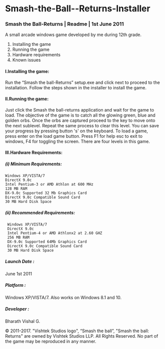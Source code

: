 # Smash-the-Ball--Returns-Installer

### Smash the Ball-Returns               |                   Readme                        |              1st June 2011


A small arcade windows game developed by me during 12th grade.


1. Installing the game
2. Running the game
3. Hardware requirements
4. Known issues



#### I.Installing the game:
Run the “Smash the ball-Returns” setup.exe and click next to proceed to the installation. Follow the steps shown in the installer to install the game.



#### II.Running the game:
Just click the Smash the ball-returns application and wait for the game to load. The objective of the game is to catch all the glowing green, blue and golden orbs. Once the orbs are captured proceed to the key to move onto the next sublevel. Repeat the same process to clear this level. You can save your progress by pressing button 's' on the keyboard. To load a game, press enter on the load game button. Press F1 for help esc to exit to windows, F4 for toggling the screen. There are four levels in this game. 




#### III.Hardware Requirements:

##### (i) Minimum Requirements:
    Windows XP/VISTA/7
    DirectX 9.0c
    Intel Pentium-3 or AMD Athlon at 600 MHz
    128 MB RAM
    DX-9.0c Supported 32 Mb Graphics Card 	
    DirectX 9.0c Compatible Sound Card
    30 MB Hard Disk Space


##### (ii) Recommended Requirements:
     Windows XP/VISTA/7
     DirectX 9.0c
     Intel Pentium-4 or AMD Athlonx2 at 2.60 GHZ
     256 MB RAM
     DX-9.0c Supported 64Mb Graphics Card 	
     DirectX 9.0c Compatible Sound Card
     30 MB Hard Disk Space




##### Launch Date : 
June 1st 2011
 

##### Platform :
Windows XP/VISTA/7. Also works on Windows 8.1 and 10.
 

##### Developer :
Bharath Vishal G.
 

© 2011-2017. "Vishtek Studios logo", “Smash the ball”, "Smash the ball: Returns" are owned by Vishtek Studios LLP. All Rights Reserved. No part of the game may be reproduced in any manner.
